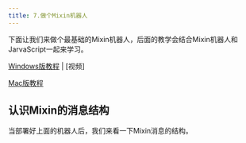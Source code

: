 ```yaml
---
title: 7.做个Mixin机器人
---
```


下面让我们来做个最基础的Mixin机器人，后面的教学会结合Mixin机器人和JarvaScript一起来学习。

[Windows版教程](./p1-7-1-mixinbot-windows.md) | [视频]

[Mac版教程](./p1-7-2-mixinbot-mac.md)


## 认识Mixin的消息结构





当部署好上面的机器人后，我们来看一下Mixin消息的结构。

